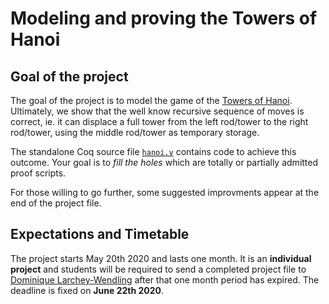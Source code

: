 # Modeling and proving the Towers of Hanoi

## Goal of the project

The goal of the project is to model the game of
the [Towers of Hanoi](https://en.wikipedia.org/wiki/Tower_of_Hanoi).
Ultimately, we show that the well know recursive sequence of moves
is correct, ie. it can displace a full tower from the left rod/tower 
to the right rod/tower, using the middle rod/tower as temporary storage. 

The standalone Coq source file [`hanoi.v`](hanoi.v) contains
code to achieve this outcome. Your goal is to _fill the holes_
which are totally or partially admitted proof scripts.

For those willing to go further, some suggested improvments appear
at the end of the project file.

## Expectations and Timetable

The project starts May 20th 2020 and lasts one month. It is an 
**individual project** and students will be required to send a 
completed project file to [Dominique Larchey-Wendling](larchey@loria.fr) 
after that one month period has expired. The deadline is fixed 
on **June 22th 2020**.  
